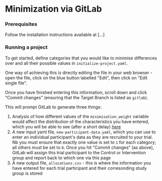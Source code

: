 # Minimization via GitLab

### Prerequisites

Follow the installation instructions available at [...]

### Running a project

To get started, define categories that you would like to minimise differences over and all their possible values in `initialize-project.yaml`. 

One way of achieving this is directly editing the file in your web browser - open the file, click on the blue button labelled "Edit", then click on "Edit single file". 

Once you have finished entering this information, scroll down and click "Commit changes" (ensuring that the Target Branch is listed as `gitlab`). 

This will prompt GitLab to generate three things:

1. Analysis of how different values of the `minimisation_weight` variable would affect the distribution of the characteristics you have entered, which you will be able to see (after a short delay) [here](./demo/sensitivity-analysis.md)
2. A new input yaml file, `new-participant-data.yaml`, which you can use to enter an individual participant's data as they are recruited to your trial. Nb you must ensure that exactly one value is set to `1` for each category; all others must be set to `0`. Once you hit "Commit changes" (as above), GitLab will assign this trial participant to the Control or Intervention group and report back to which one via this page
3. A new output file, `allocations.csv` - this is where the information you have entered for each trial participant and their corresonding study group is stored
